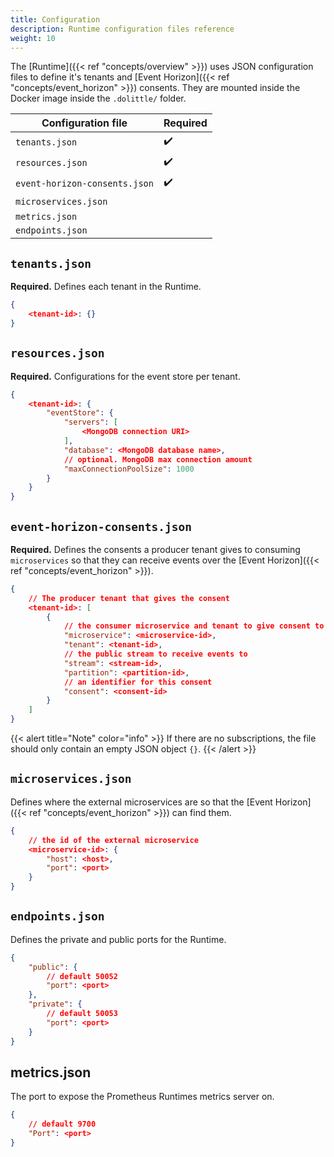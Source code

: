 ```yaml
---
title: Configuration
description: Runtime configuration files reference
weight: 10
---
```


The [Runtime]({{< ref "concepts/overview" >}}) uses JSON configuration files to define it's tenants and [Event Horizon]({{< ref "concepts/event_horizon" >}}) consents. They are mounted inside the Docker image inside the `.dolittle/` folder.

| Configuration file            | Required |
|-------------------------------|----------|
| `tenants.json`                | ✔️        |
| `resources.json`              | ✔️        |
| `event-horizon-consents.json` | ✔️        |
| `microservices.json`          |  ️        |
| `metrics.json`                |          |
| `endpoints.json`              |          |

## `tenants.json`
**Required.** Defines each tenant in the Runtime. 
```json
{
    <tenant-id>: {}
}
```

## `resources.json`
**Required.** Configurations for the event store per tenant. 
```json
{
    <tenant-id>: {
        "eventStore": {
            "servers": [
                <MongoDB connection URI>
            ],
            "database": <MongoDB database name>,
            // optional. MongoDB max connection amount
            "maxConnectionPoolSize": 1000
        }
    }
}
```

## `event-horizon-consents.json`
**Required.** Defines the consents a producer tenant gives to consuming `microservices` so that they can receive events over the [Event Horizon]({{< ref "concepts/event_horizon" >}}).
```json
{
    // The producer tenant that gives the consent
    <tenant-id>: [
        {
            // the consumer microservice and tenant to give consent to
            "microservice": <microservice-id>,
            "tenant": <tenant-id>,
            // the public stream to receive events to
            "stream": <stream-id>,
            "partition": <partition-id>,
            // an identifier for this consent 
            "consent": <consent-id>
        }
    ]
}
```
{{< alert title="Note" color="info" >}}
If there are no subscriptions, the file should only contain an empty JSON object `{}`.
{{< /alert >}}

## `microservices.json`
Defines where the external microservices are so that the [Event Horizon]({{< ref "concepts/event_horizon" >}}) can find them.
```json
{
    // the id of the external microservice
    <microservice-id>: {
        "host": <host>,
        "port": <port>
    }
}
```

## `endpoints.json`
Defines the private and public ports for the Runtime.
```json
{
    "public": {
        // default 50052
        "port": <port>
    },
    "private": {
        // default 50053
        "port": <port>
    }
}
```

## metrics.json
The port to expose the Prometheus Runtimes metrics server on.
```json
{
    // default 9700
    "Port": <port>
}
```
